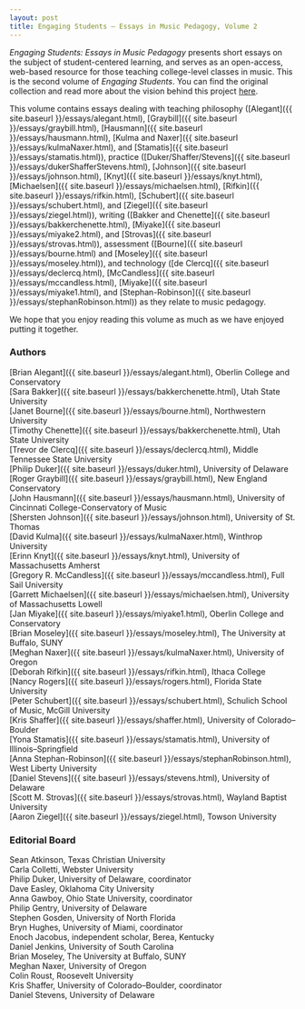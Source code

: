 ```yaml
---
layout: post
title: Engaging Students – Essays in Music Pedagogy, Volume 2
---
```

_Engaging Students: Essays in Music Pedagogy_ presents short essays on the subject of student-centered learning, and serves as an open-access, web-based resource for those teaching college-level classes in music. This is the second volume of *Engaging Students*. You can find the original collection and read more about the vision behind this project [here](http://www.flipcamp.org/engagingstudents/).

This volume contains essays dealing with teaching philosophy ([Alegant]({{ site.baseurl }}/essays/alegant.html), [Graybill]({{ site.baseurl }}/essays/graybill.html), [Hausmann]({{ site.baseurl }}/essays/hausmann.html), [Kulma and Naxer]({{ site.baseurl }}/essays/kulmaNaxer.html), and [Stamatis]({{ site.baseurl }}/essays/stamatis.html)), practice ([Duker/Shaffer/Stevens]({{ site.baseurl }}/essays/dukerShafferStevens.html), [Johnson]({{ site.baseurl }}/essays/johnson.html), [Knyt]({{ site.baseurl }}/essays/knyt.html), [Michaelsen]({{ site.baseurl }}/essays/michaelsen.html), [Rifkin]({{ site.baseurl }}/essays/rifkin.html), [Schubert]({{ site.baseurl }}/essays/schubert.html), and [Ziegel]({{ site.baseurl }}/essays/ziegel.html)), writing ([Bakker and Chenette]({{ site.baseurl }}/essays/bakkerchenette.html), [Miyake]({{ site.baseurl }}/essays/miyake2.html), and [Strovas]({{ site.baseurl }}/essays/strovas.html)), assessment ([Bourne]({{ site.baseurl }}/essays/bourne.html) and [Moseley]({{ site.baseurl }}/essays/moseley.html)), and technology ([de Clercq]({{ site.baseurl }}/essays/declercq.html), [McCandless]({{ site.baseurl }}/essays/mccandless.html), [Miyake]({{ site.baseurl }}/essays/miyake1.html), and [Stephan-Robinson]({{ site.baseurl }}/essays/stephanRobinson.html)) as they relate to music pedagogy. 

We hope that you enjoy reading this volume as much as we have enjoyed putting it together.
 

### Authors ###

[Brian Alegant]({{ site.baseurl }}/essays/alegant.html), Oberlin College and Conservatory  
[Sara Bakker]({{ site.baseurl }}/essays/bakkerchenette.html), Utah State University  
[Janet Bourne]({{ site.baseurl }}/essays/bourne.html), Northwestern University  
[Timothy Chenette]({{ site.baseurl }}/essays/bakkerchenette.html), Utah State University  
[Trevor de Clercq]({{ site.baseurl }}/essays/declercq.html), Middle Tennessee State University  
[Philip Duker]({{ site.baseurl }}/essays/duker.html), University of Delaware  
[Roger Graybill]({{ site.baseurl }}/essays/graybill.html), New England Conservatory  
[John Hausmann]({{ site.baseurl }}/essays/hausmann.html), University of Cincinnati College-Conservatory of Music    
[Shersten Johnson]({{ site.baseurl }}/essays/johnson.html), University of St. Thomas  
[David Kulma]({{ site.baseurl }}/essays/kulmaNaxer.html), Winthrop University  
[Erinn Knyt]({{ site.baseurl }}/essays/knyt.html), University of Massachusetts Amherst  
[Gregory R. McCandless]({{ site.baseurl }}/essays/mccandless.html), Full Sail University  
[Garrett Michaelsen]({{ site.baseurl }}/essays/michaelsen.html), University of Massachusetts Lowell  
[Jan Miyake]({{ site.baseurl }}/essays/miyake1.html), Oberlin College and Conservatory  
[Brian Moseley]({{ site.baseurl }}/essays/moseley.html), The University at Buffalo, SUNY  
[Meghan Naxer]({{ site.baseurl }}/essays/kulmaNaxer.html), University of Oregon  
[Deborah Rifkin]({{ site.baseurl }}/essays/rifkin.html), Ithaca College  
[Nancy Rogers]({{ site.baseurl }}/essays/rogers.html), Florida State University  
[Peter Schubert]({{ site.baseurl }}/essays/schubert.html), Schulich School of Music, McGill University  
[Kris Shaffer]({{ site.baseurl }}/essays/shaffer.html), University of Colorado–Boulder  
[Yona Stamatis]({{ site.baseurl }}/essays/stamatis.html), University of Illinois–Springfield  
[Anna Stephan-Robinson]({{ site.baseurl }}/essays/stephanRobinson.html), West Liberty University  
[Daniel Stevens]({{ site.baseurl }}/essays/stevens.html), University of Delaware  
[Scott M. Strovas]({{ site.baseurl }}/essays/strovas.html), Wayland Baptist University  
[Aaron Ziegel]({{ site.baseurl }}/essays/ziegel.html), Towson University  


### Editorial Board ###

Sean Atkinson, Texas Christian University  
Carla Colletti, Webster University  
Philip Duker, University of Delaware, coordinator  
Dave Easley, Oklahoma City University  
Anna Gawboy, Ohio State University, coordinator  
Philip Gentry, University of Delaware  
Stephen Gosden, University of North Florida  
Bryn Hughes, University of Miami, coordinator  
Enoch Jacobus, independent scholar, Berea, Kentucky  
Daniel Jenkins, University of South Carolina  
Brian Moseley, The University at Buffalo, SUNY  
Meghan Naxer, University of Oregon  
Colin Roust, Roosevelt University  
Kris Shaffer, University of Colorado–Boulder, coordinator  
Daniel Stevens, University of Delaware